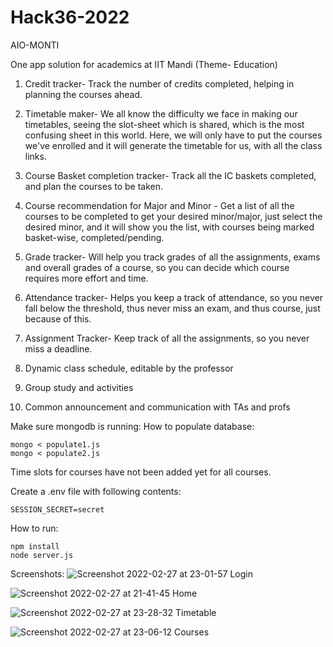 # Hack36-2022

AIO-MONTI

One app solution for academics at IIT Mandi
(Theme- Education)

1. Credit tracker- Track the number of credits completed, helping in planning the courses ahead. 
2. Timetable maker- We all know the difficulty we face in making our timetables, seeing the slot-sheet which is shared, which is the most confusing sheet in this world. Here, we will only have to put the courses we've enrolled and it will generate the timetable for us, with all the class links.
  
4. Course Basket completion tracker- Track all the IC baskets completed, and plan the courses to be taken. 
5. Course recommendation for Major and Minor - Get a list of all the courses to be completed to get your desired minor/major, just select the desired minor, and it will show you the list, with courses being marked basket-wise, completed/pending. 
6. Grade tracker- Will help you track grades of all the assignments, exams and overall grades of a course, so you can decide which course requires more effort and time.
7. Attendance tracker- Helps you keep a track of attendance, so you never fall below the threshold, thus never miss an exam, and thus course, just because of this.
8. Assignment Tracker- Keep track of all the assignments, so you never miss a deadline.
9. Dynamic class schedule, editable by the professor
10. Group study and activities 
11. Common announcement and communication with TAs and profs

Make sure mongodb is running:
How to populate database:
```
mongo < populate1.js
mongo < populate2.js
```
Time slots for courses have not been added yet for all courses.

Create a .env file with following contents:
```
SESSION_SECRET=secret
```

How to run:
```
npm install
node server.js
```

Screenshots:
![Screenshot 2022-02-27 at 23-01-57 Login](https://user-images.githubusercontent.com/73381089/155893939-d8dfda2f-1cc6-4dcb-b6b3-689cdadba13e.png)

![Screenshot 2022-02-27 at 21-41-45 Home](https://user-images.githubusercontent.com/73381089/155893913-85dbd42d-3069-4828-b574-ca68c2f40213.png)

![Screenshot 2022-02-27 at 23-28-32 Timetable](https://user-images.githubusercontent.com/73381089/155893923-6bad2fac-bb52-42eb-9cb4-d23a2493b8cd.png)

![Screenshot 2022-02-27 at 23-06-12 Courses](https://user-images.githubusercontent.com/73381089/155893907-05b01f71-353c-458d-a251-2b08d006b2e0.png)
